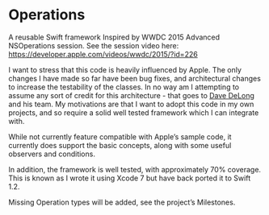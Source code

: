 # Operations

A reusable Swift framework Inspired by WWDC 2015 Advanced NSOperations session. See the session video here: https://developer.apple.com/videos/wwdc/2015/?id=226

I want to stress that this code is heavily influenced by Apple. The only changes I have made so far have been bug fixes, and architectural changes to increase the testability of the classes. In no way am I attempting to assume any sort of credit for this architecture - that goes to [Dave DeLong](https://twitter.com/davedelong) and his team. My motivations are that I want to adopt this code in my own projects, and so require a solid well tested framework which I can integrate with.

While not currently feature compatible with Apple’s sample code, it currently does support the basic concepts, along with some useful observers and conditions.

In addition, the framework is well tested, with approximately 70% coverage. This is known as I wrote it using Xcode 7 but have back ported it to Swift 1.2.

Missing Operation types will be added, see the project’s Milestones.
